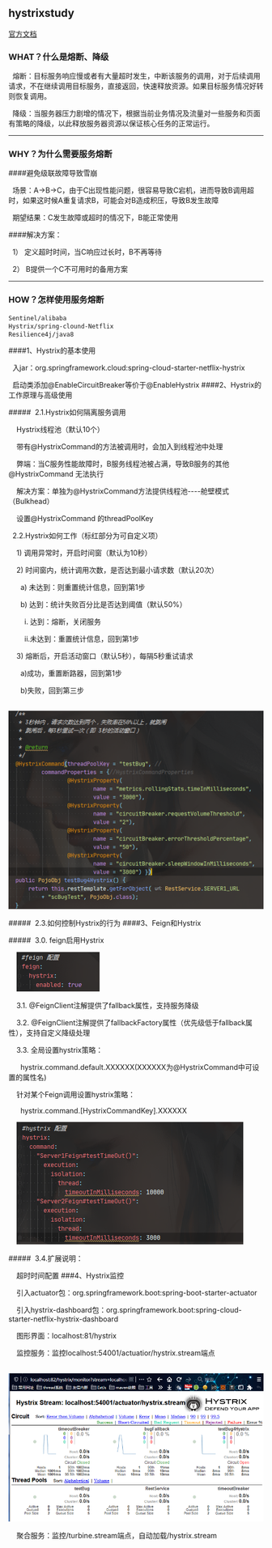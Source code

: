 hystrixstudy
------
[官方文档](https://cloud.spring.io/spring-cloud-static/spring-cloud-netflix/1.4.7.RELEASE/single/spring-cloud-netflix.html)

### WHAT？什么是熔断、降级
&nbsp;&nbsp;熔断：目标服务响应慢或者有大量超时发生，中断该服务的调用，对于后续调用请求，不在继续调用目标服务，直接返回，快速释放资源。如果目标服务情况好转则恢复调用。

&nbsp;&nbsp;降级：当服务器压力剧增的情况下，根据当前业务情况及流量对一些服务和页面有策略的降级，以此释放服务器资源以保证核心任务的正常运行。

-----
### WHY？为什么需要服务熔断
####避免级联故障导致雪崩

&nbsp;&nbsp;场景：A→B→C，由于C出现性能问题，很容易导致C宕机，进而导致B调用超时，如果这时候A重复请求B，可能会对B造成积压，导致B发生故障

&nbsp;&nbsp;期望结果：C发生故障或超时的情况下，B能正常使用

####解决方案：

&nbsp;&nbsp;1）  定义超时时间，当C响应过长时，B不再等待

&nbsp;&nbsp;2）  B提供一个C不可用时的备用方案

---
### HOW？怎样使用服务熔断

    Sentinel/alibaba
    Hystrix/spring-clound-Netflix
    Resilience4j/java8

####1、Hystrix的基本使用

&nbsp;&nbsp;入jar：org.springframework.cloud:spring-cloud-starter-netflix-hystrix

&nbsp;&nbsp;启动类添加@EnableCircuitBreaker等价于@EnableHystrix
####2、Hystrix的工作原理与高级使用

#####&nbsp;&nbsp;2.1.Hystrix如何隔离服务调用

&nbsp;&nbsp;&nbsp;&nbsp;Hystrix线程池（默认10个）

&nbsp;&nbsp;&nbsp;&nbsp;带有@HystrixCommand的方法被调用时，会加入到线程池中处理

&nbsp;&nbsp;&nbsp;&nbsp;弊端：当C服务性能故障时，B服务线程池被占满，导致B服务的其他@HystrixCommand 无法执行

&nbsp;&nbsp;&nbsp;&nbsp;解决方案：单独为@HystrixCommand方法提供线程池----舱壁模式（Bulkhead）

&nbsp;&nbsp;&nbsp;&nbsp;设置@HystrixCommand 的threadPoolKey

&nbsp;&nbsp;2.2.Hystrix如何工作（标红部分为可自定义项）

&nbsp;&nbsp;&nbsp;&nbsp;1) 调用异常时，开启时间窗（默认为10秒）

&nbsp;&nbsp;&nbsp;&nbsp;2) 时间窗内，统计调用次数，是否达到最小请求数（默认20次）

&nbsp;&nbsp;&nbsp;&nbsp;&nbsp;&nbsp;a) 未达到：则重置统计信息，回到第1步

&nbsp;&nbsp;&nbsp;&nbsp;&nbsp;&nbsp;b) 达到：统计失败百分比是否达到阈值（默认50%）

&nbsp;&nbsp;&nbsp;&nbsp;&nbsp;&nbsp;&nbsp;&nbsp;i. 达到：熔断，关闭服务

&nbsp;&nbsp;&nbsp;&nbsp;&nbsp;&nbsp;&nbsp;&nbsp;ii.未达到：重置统计信息，回到第1步

&nbsp;&nbsp;&nbsp;&nbsp;3)  熔断后，开启活动窗口（默认5秒），每隔5秒重试请求

&nbsp;&nbsp;&nbsp;&nbsp;&nbsp;&nbsp;a)成功，重置断路器，回到第1步

&nbsp;&nbsp;&nbsp;&nbsp;&nbsp;&nbsp;b)失败，回到第三步

&nbsp;&nbsp;&nbsp;&nbsp;![hystrix-config(2)](https://github.com/NewerForGitHub/hystrixstudy/blob/master/sc-api/src/main/img/hystrix-config(2).png)

#####&nbsp;&nbsp;2.3.如何控制Hystrix的行为
####3、Feign和Hystrix

#####&nbsp;&nbsp;3.0. feign启用Hystrix

&nbsp;&nbsp;&nbsp;&nbsp;![hystrix-config](https://github.com/NewerForGitHub/hystrixstudy/blob/master/sc-api/src/main/img/hystrix-config.png)

&nbsp;&nbsp;&nbsp;&nbsp;3.1. @FeignClient注解提供了fallback属性，支持服务降级

&nbsp;&nbsp;&nbsp;&nbsp;3.2. @FeignClient注解提供了fallbackFactory属性（优先级低于fallback属性），支持自定义降级处理

&nbsp;&nbsp;&nbsp;&nbsp;3.3. 全局设置hystrix策略：

&nbsp;&nbsp;&nbsp;&nbsp;&nbsp;&nbsp;hystrix.command.default.XXXXXX(XXXXXX为@HystrixCommand中可设置的属性名)

&nbsp;&nbsp;&nbsp;&nbsp;针对某个Feign调用设置hystrix策略：

&nbsp;&nbsp;&nbsp;&nbsp;&nbsp;&nbsp;hystrix.command.[HystrixCommandKey].XXXXXX

&nbsp;&nbsp;&nbsp;&nbsp;![hystrix-command](https://github.com/NewerForGitHub/hystrixstudy/blob/master/sc-api/src/main/img/hystrix-command.png)

#####&nbsp;&nbsp;3.4.扩展说明：

&nbsp;&nbsp;&nbsp;&nbsp;超时时间配置
###4、Hystrix监控

&nbsp;&nbsp;&nbsp;&nbsp;引入actuator包：org.springframework.boot:spring-boot-starter-actuator

&nbsp;&nbsp;&nbsp;&nbsp;引入hystrix-dashboard包：org.springframework.boot:spring-cloud-starter-netflix-hystrix-dashboard

&nbsp;&nbsp;&nbsp;&nbsp;图形界面：localhost:81/hystrix

&nbsp;&nbsp;&nbsp;&nbsp;监控服务：监控localhost:54001/actuatior/hystrix.stream端点

&nbsp;&nbsp;&nbsp;&nbsp;&nbsp;&nbsp;![hystrix-dashboard](https://github.com/NewerForGitHub/hystrixstudy/blob/master/sc-api/src/main/img/hystrix-dashboard.png)

&nbsp;&nbsp;&nbsp;&nbsp;聚合服务：监控/turbine.stream端点，自动加载/hystrix.stream